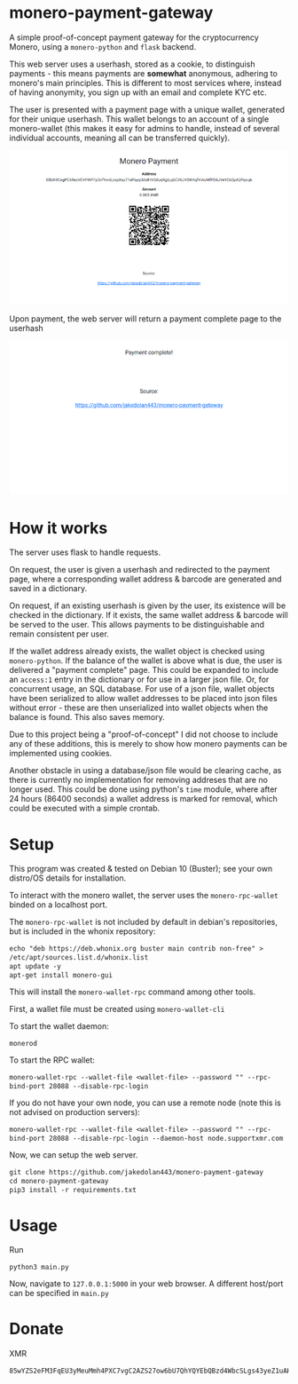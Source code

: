 # monero-payment-gateway

A simple proof-of-concept payment gateway for the cryptocurrency Monero, using a `monero-python` and `flask` backend.

This web server uses a userhash, stored as a cookie, to distinguish payments - this means payments are **somewhat** anonymous, adhering to monero's main principles. This is different to most services where, instead of having anonymity, you sign up with an email and complete KYC etc.

The user is presented with a payment page with a unique wallet, generated for their unique userhash. This wallet belongs to an account of a single monero-wallet (this makes it easy for admins to handle, instead of several individual accounts, meaning all can be transferred quickly).

![image](https://raw.githubusercontent.com/jakedolan443/monero-payment-gateway/main/payment.png)

Upon payment, the web server will return a payment complete page to the userhash

![image](https://raw.githubusercontent.com/jakedolan443/monero-payment-gateway/main/payment_complete.png)

# How it works

The server uses flask to handle requests. 

On request, the user is given a userhash and redirected to the payment page, where a corresponding wallet address & barcode are generated and saved in a dictionary. 

On request, if an existing userhash is given by the user, its existence will be checked in the dictionary. If it exists, the same wallet address & barcode will be served to the user. This allows payments to be distinguishable and remain consistent per user.

If the wallet address already exists, the wallet object is checked using `monero-python`. If the balance of the wallet is above what is due, the user is delivered a "payment complete" page. This could be expanded to include an `access:1` entry in the dictionary or for use in a larger json file. Or, for concurrent usage, an SQL database. For use of a json file, wallet objects have been serialized to allow wallet addresses to be placed into json files without error - these are then unserialized into wallet objects when the balance is found. This also saves memory.

Due to this project being a "proof-of-concept" I did not choose to include any of these additions, this is merely to show how monero payments can be implemented using cookies.

Another obstacle in using a database/json file would be clearing cache, as there is currently no implementation for removing addreses that are no longer used. This could be done using python's `time` module, where after 24 hours (86400 seconds) a wallet address is marked for removal, which could be executed with a simple crontab.

# Setup 

This program was created & tested on Debian 10 (Buster); see your own distro/OS details for installation.

To interact with the monero wallet, the server uses the `monero-rpc-wallet` binded on a localhost port.

The `monero-rpc-wallet` is not included by default in debian's repositories, but is included in the whonix repository:

```
echo "deb https://deb.whonix.org buster main contrib non-free" > /etc/apt/sources.list.d/whonix.list
apt update -y
apt-get install monero-gui
```

This will install the `monero-wallet-rpc` command among other tools.

First, a wallet file must be created using `monero-wallet-cli`

To start the wallet daemon:
```
monerod
```
To start the RPC wallet:
```
monero-wallet-rpc --wallet-file <wallet-file> --password "" --rpc-bind-port 28088 --disable-rpc-login
```
If you do not have your own node, you can use a remote node (note this is not advised on production servers):
```
monero-wallet-rpc --wallet-file <wallet-file> --password "" --rpc-bind-port 28088 --disable-rpc-login --daemon-host node.supportxmr.com
```
Now, we can setup the web server.
```
git clone https://github.com/jakedolan443/monero-payment-gateway
cd monero-payment-gateway
pip3 install -r requirements.txt
```
# Usage
Run 
```
python3 main.py
```
Now, navigate to `127.0.0.1:5000` in your web browser.
A different host/port can be specified in `main.py`

# Donate
XMR
```
85wYZS2eFM3FqEU3yMeuMmh4PXC7vgC2AZS27ow6bU7QhYQYEbQBzd4WbcSLgs43yeZ1uAHRkGcn1Q6jRyNHcL881JoAyVG
```
